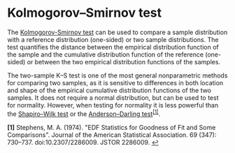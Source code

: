 # Kolmogorov–Smirnov test
The [Kolmogorov-Smirnov test](https://en.wikipedia.org/wiki/Kolmogorov%E2%80%93Smirnov_test) can be used to compare a sample distribution 
with a reference distribution (one-sided) or two sample distributions.
The test quantifies the distance between the empirical distribution function of the sample and the cumulative distribution function 
of the reference (one-sided) or between the two empirical distribution functions of the samples. 

The two-sample K–S test is one of the most general nonparametric methods for comparing two samples, 
as it is sensitive to differences in both location and shape of the empirical cumulative distribution functions of the two samples.
It does not require a normal distribution, but can be used to test
for normality. However, when testing for normality it is less powerful than the [Shapiro–Wilk test](https://en.wikipedia.org/wiki/Shapiro%E2%80%93Wilk_test)
or the [Anderson–Darling test](https://en.wikipedia.org/wiki/Anderson%E2%80%93Darling_test)<sup id="a1">[[1]](#f1)</sup>.

<b id="f1">[1]</b>  Stephens, M. A. (1974). "EDF Statistics for Goodness of Fit and Some Comparisons". 
Journal of the American Statistical Association. 69 (347): 730–737. doi:10.2307/2286009. JSTOR 2286009. [↩](#a1)
